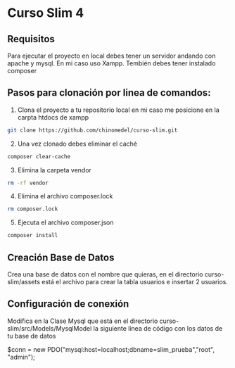 # Curso Slim 4

## Requisitos
Para ejecutar el proyecto en local debes tener un servidor andando con apache y mysql. En mi caso uso Xampp.
Tembién debes tener instalado composer


## Pasos para clonación por linea de comandos:

1) Clona el proyecto a tu repositorio local en mi caso me posicione en la carpta htdocs de xampp
```bash
git clone https://github.com/chinomedel/curso-slim.git
```

2) Una vez clonado debes eliminar el caché
```bash
composer clear-cache
```
3) Elimina la carpeta vendor
```bash
rm -rf vendor
```
4) Elimina el archivo composer.lock
```bash
rm composer.lock
```
5) Ejecuta el archivo composer.json
```bash
composer install
```
## Creación Base de Datos
Crea una base de datos con el nombre que quieras, en el directorio curso-slim/assets está el archivo para crear la tabla usuarios e
insertar 2 usuarios.

## Configuración de conexión
Modifica en la Clase Mysql que está en el directorio curso-slim/src/Models/MysqlModel la siguiente linea de código con los datos
de tu base de datos

$conn = new PDO("mysql:host=localhost;dbname=slim_prueba","root", "admin");
